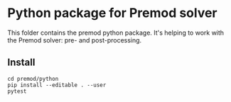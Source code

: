 Python package for Premod solver
================================

This folder contains the premod python package.
It's helping to work with the Premod solver: pre- and post-processing.


Install
-------

```
cd premod/python
pip install --editable . --user
pytest
```

